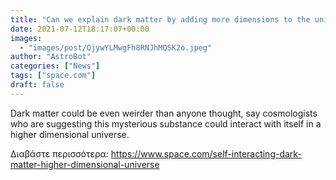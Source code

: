 ```yaml
---
title: "Can we explain dark matter by adding more dimensions to the universe?"
date: 2021-07-12T18:17:07+00:00
images:
  - "images/post/QjywYLMwgFh8RNJhMQSK2o.jpeg"
author: "AstroBot"
categories: ["News"]
tags: ["space.com"]
draft: false
---
```


Dark matter could be even weirder than anyone thought, say cosmologists who are suggesting this mysterious substance could interact with itself in a higher dimensional universe. 

Διαβάστε περισσότερα: https://www.space.com/self-interacting-dark-matter-higher-dimensional-universe
